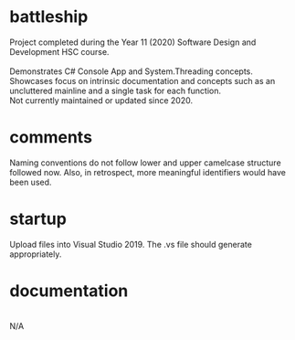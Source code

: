 # battleship
Project completed during the Year 11 (2020) Software Design and Development HSC course. <br /><br />
Demonstrates C# Console App and System.Threading concepts.<br />
Showcases focus on intrinsic documentation and concepts such as an uncluttered mainline and a single task for each function.<br />
Not currently maintained or updated since 2020.

# comments
Naming conventions do not follow lower and upper camelcase structure followed now. Also, in retrospect, more meaningful identifiers would have been used.

# startup
Upload files into Visual Studio 2019. The .vs file should generate appropriately. <br />

# documentation
<br />N/A<br />
